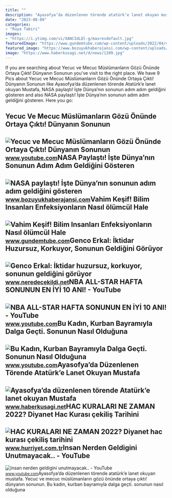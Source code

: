 ```yaml
---
title: ""
description: "Ayasofya’da düzenlenen törende atatürk’e lanet okuyan mustafa"
date: "2023-08-09"
categories:
- "Ruya Tabiri"
images:
- "https://i.ytimg.com/vi/XANCIdLQl-g/maxresdefault.jpg"
featuredImage: "https://www.gundemtube.com/wp-content/uploads/2022/04/vahim-kesif-bilim-insanlari-enfeksiyonlarin-nasil-olumcul-hale-geldigini-buldu-g9hQTR9C.jpg"
featured_image: "https://www.bozuyukhaberajansi.com/wp-content/uploads/2019/11/nasa-paylasti-iste-dunyanin-sonunun-adim-adim-geldigini-gosteren-kareler-8U8AX5nE.jpg"
image: "https://www.haberkusagi.net/d/news/1209.jpg"
---
```


If you are searching about Yecuc ve Mecuc Müslümanların Gözü Önünde Ortaya Çıktı! Dünyanın Sonunun you've visit to the right place. We have 9 Pics about Yecuc ve Mecuc Müslümanların Gözü Önünde Ortaya Çıktı! Dünyanın Sonunun like Ayasofya’da düzenlenen törende Atatürk’e lanet okuyan Mustafa, NASA paylaştı! İşte Dünya’nın sonunun adım adım geldiğini gösteren and also NASA paylaştı! İşte Dünya’nın sonunun adım adım geldiğini gösteren. Here you go:

Yecuc Ve Mecuc Müslümanların Gözü Önünde Ortaya Çıktı! Dünyanın Sonunun
-----------------------------------------------------------------------

 ![Yecuc ve Mecuc Müslümanların Gözü Önünde Ortaya Çıktı! Dünyanın Sonunun](https://i.ytimg.com/vi/XANCIdLQl-g/maxresdefault.jpg) <small>www.youtube.com</small>NASA Paylaştı! İşte Dünya’nın Sonunun Adım Adım Geldiğini Gösteren
------------------------------------------------------------------

 ![NASA paylaştı! İşte Dünya’nın sonunun adım adım geldiğini gösteren](https://www.bozuyukhaberajansi.com/wp-content/uploads/2019/11/nasa-paylasti-iste-dunyanin-sonunun-adim-adim-geldigini-gosteren-kareler-8U8AX5nE.jpg) <small>www.bozuyukhaberajansi.com</small>Vahim Keşif! Bilim Insanları Enfeksiyonların Nasıl ölümcül Hale
---------------------------------------------------------------

 ![Vahim Keşif! Bilim Insanları Enfeksiyonların Nasıl ölümcül Hale](https://www.gundemtube.com/wp-content/uploads/2022/04/vahim-kesif-bilim-insanlari-enfeksiyonlarin-nasil-olumcul-hale-geldigini-buldu-g9hQTR9C.jpg) <small>www.gundemtube.com</small>Genco Erkal: İktidar Huzursuz, Korkuyor, Sonunun Geldiğini Görüyor
------------------------------------------------------------------

 ![Genco Erkal: İktidar huzursuz, korkuyor, sonunun geldiğini görüyor](https://www.neredecekildi.net/wp-content/uploads/2023/01/genco-erkal-iktidar-huzursuz-korkuyor-sonunun-geldigini-goruyor-4SC8hC4a.jpg) <small>www.neredecekildi.net</small>NBA ALL-STAR HAFTA SONUNUN EN İYİ 10 ANI! - YouTube
---------------------------------------------------

 ![NBA ALL-STAR HAFTA SONUNUN EN İYİ 10 ANI! - YouTube](https://i.ytimg.com/vi/Oml6b9wOQ5I/maxresdefault.jpg?sqp=-oaymwEmCIAKENAF8quKqQMa8AEB-AH-CYAC0AWKAgwIABABGBMgWyh_MA8=&rs=AOn4CLCP5WFCQMBJxT3lFXZUXJ1k98oG4g) <small>www.youtube.com</small>Bu Kadın, Kurban Bayramıyla Dalga Geçti. Sonunun Nasıl Olduğuna
---------------------------------------------------------------

 ![Bu Kadın, Kurban Bayramıyla Dalga Geçti. Sonunun Nasıl Olduğuna](https://i.ytimg.com/vi/eL1BJwSpl2g/maxresdefault.jpg) <small>www.youtube.com</small>Ayasofya’da Düzenlenen Törende Atatürk’e Lanet Okuyan Mustafa
-------------------------------------------------------------

 ![Ayasofya’da düzenlenen törende Atatürk’e lanet okuyan Mustafa](https://www.haberkusagi.net/d/news/1209.jpg) <small>www.haberkusagi.net</small>HAC KURALARI NE ZAMAN 2022? Diyanet Hac Kurası çekiliş Tarihini
---------------------------------------------------------------

 ![HAC KURALARI NE ZAMAN 2022? Diyanet hac kurası çekiliş tarihini](https://i4.hurimg.com/i/hurriyet/75/0x0/638a52b818c77338f089c10e.jpg) <small>www.hurriyet.com.tr</small>Insan Nerden Geldigini Unutmayacak.. - YouTube
----------------------------------------------

 ![insan nerden geldigini unutmayacak.. - YouTube](https://i.ytimg.com/vi/9g-h2QFrnF4/maxres2.jpg?sqp=-oaymwEoCIAKENAF8quKqQMcGADwAQH4Ac4FgAKACooCDAgAEAEYZSBlKGUwDw==&rs=AOn4CLCUN3TojtIEP80bmjU5n6Y_nyGROw) <small>www.youtube.com</small>Ayasofya’da düzenlenen törende atatürk’e lanet okuyan mustafa. Yecuc ve mecuc müslümanların gözü önünde ortaya çıktı! dünyanın sonunun. Bu kadın, kurban bayramıyla dalga geçti. sonunun nasıl olduğuna
